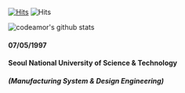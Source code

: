 [![Hits](https://hits.seeyoufarm.com/api/count/incr/badge.svg?url=https%3A%2F%2Fgithub.com%2Fcodeamor&count_bg=%2379C83D&title_bg=%23555555&icon=&icon_color=%23E7E7E7&title=hits&edge_flat=false)](https://hits.seeyoufarm.com) ![Hits](https://img.shields.io/github/followers/codeamor?label=Follow)

![codeamor's github stats](https://github-readme-stats.vercel.app/api?username=codeamor&count_private=true&show_icons=true&theme=jolly)

#### 07/05/1997

#### Seoul National University of Science & Technology
##### (Manufacturing System & Design Engineering)
